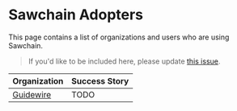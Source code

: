 # Sawchain Adopters

This page contains a list of organizations and users who are using Sawchain.

> If you'd like to be included here, please update [this issue](https://github.com/guidewire-oss/sawchain/issues/5).

| Organization | Success Story |
|:--|:--|
| [Guidewire](https://www.guidewire.com/) | TODO |
